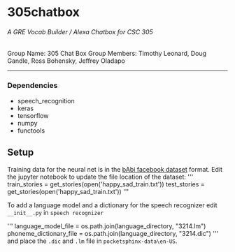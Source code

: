 # 305chatbox
###### A GRE Vocab Builder / Alexa Chatbox for CSC 305

Group Name: 305 Chat Box
Group Members: Timothy Leonard, Doug Gandle, Ross Bohensky, Jeffrey Oladapo


---


### Dependencies

* speech_recognition
* keras
* tensorflow
* numpy
* functools


## Setup

Training data for the neural net is in the [bAbi facebook dataset](https://github.com/dgandle/305chatbox/tree/master/Data_Format) format.  Edit the jupyter notebook to update the file location of the dataset:
'''
train_stories = get_stories(open('happy_sad_train.txt'))
test_stories = get_stories(open('happy_sad_train.txt'))
'''

To add a language model and a dictionary for the speech recognizer edit `__init__.py` in `speech recognizer`

'''
language_model_file = os.path.join(language_directory, "3214.lm")
phoneme_dictionary_file = os.path.join(language_directory, "3214.dic")
'''
and place the `.dic` and `.lm` file in `pocketsphinx-data\en-US`.



